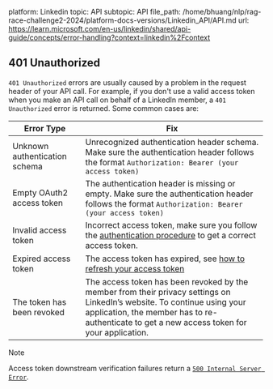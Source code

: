platform: Linkedin
topic: API
subtopic: API
file_path: /home/bhuang/nlp/rag-race-challenge2-2024/platform-docs-versions/Linkedin_API/API.md
url: https://learn.microsoft.com/en-us/linkedin/shared/api-guide/concepts/error-handling?context=linkedin%2Fcontext


## 401 Unauthorized

`401 Unauthorized` errors are usually caused by a problem in the request header of your API call. For example, if you don't use a valid access token when you make an API call on behalf of a LinkedIn member, a `401 Unauthorized` error is returned. Some common cases are:

| Error Type | Fix |
| --- | --- |
| Unknown authentication schema | Unrecognized authentication header schema. Make sure the authentication header follows the format `Authorization: Bearer (your access token)` |
| Empty OAuth2 access token | The authentication header is missing or empty. Make sure the authentication header follows the format `Authorization: Bearer (your access token)` |
| Invalid access token | Incorrect access token, make sure you follow the [authentication procedure](https://learn.microsoft.com/en-us/linkedin/shared/authentication/authentication) to get a correct access token. |
| Expired access token | The access token has expired, see [how to refresh your access token](https://learn.microsoft.com/en-us/linkedin/shared/authentication/authorization-code-flow) |
| The token has been revoked | The access token has been revoked by the member from their privacy settings on LinkedIn’s website. To continue using your application, the member has to re-authenticate to get a new access token for your application. |

Note

Access token downstream verification failures return a [`500 Internal Server Error`](#500-internal-server-error).